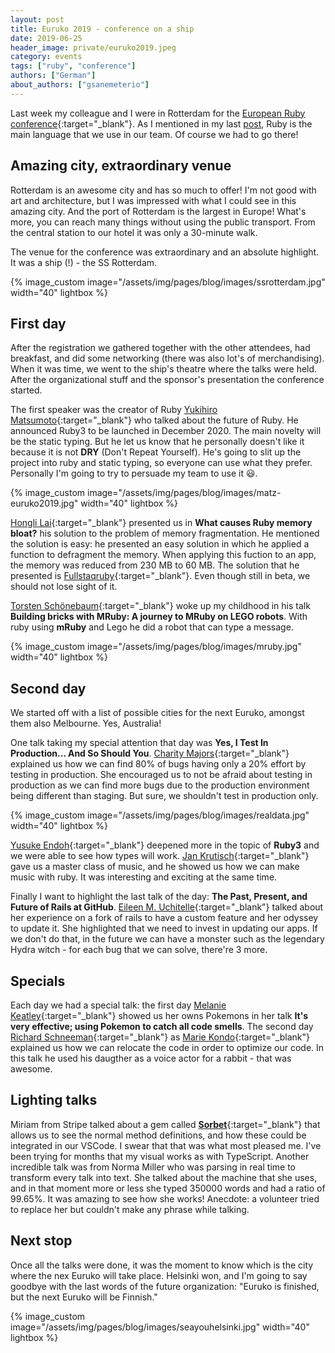 ```yaml
---
layout: post
title: Euruko 2019 - conference on a ship
date: 2019-06-25
header_image: private/euruko2019.jpeg
category: events
tags: ["ruby", "conference"]
authors: ["German"]
about_authors: ["gsanemeterio"]
---
```


Last week my colleague and I were in Rotterdam for the [European Ruby conference](https://euruko2019.org/){:target="_blank"}.
As I mentioned in my last [post](/blog/tech-stories/how-i-became-fond-of-ruby-on-rails-as-a-javascript-developer/), Ruby is the main language that we use in our team.
Of course we had to go there!

## Amazing city, extraordinary venue

Rotterdam is an awesome city and has so much to offer!
I'm not good with art and architecture, but I was impressed with what I could see in this amazing city.
And the port of Rotterdam is the largest in Europe!
What's more, you can reach many things without using the public transport.
From the central station to our hotel it was only a 30-minute walk.

The venue for the conference was extraordinary and an absolute highlight.
It was a ship (!) - the SS Rotterdam.

{% image_custom image="/assets/img/pages/blog/images/ssrotterdam.jpg" width="40" lightbox %}

## First day

After the registration we gathered together with the other attendees, had breakfast, and did some networking (there was also lot's of merchandising).
When it was time, we went to the ship's theatre where the talks were held.
After the organizational stuff and the sponsor's presentation the conference started.

The first speaker was the creator of Ruby [Yukihiro Matsumoto](https://github.com/matz){:target="_blank"} who talked about the future of Ruby.
He announced Ruby3 to be launched in December 2020.
The main novelty will be the static typing.
But he let us know that he personally doesn't like it because it is not **DRY** (Don't Repeat Yourself).
He's going to slit up the project into ruby and static typing, so everyone can use what they prefer.
Personally I'm going to try to persuade my team to use it 😃.

{% image_custom image="/assets/img/pages/blog/images/matz-euruko2019.jpg" width="40" lightbox %}

[Hongli Lai](https://twitter.com/honglilai){:target="_blank"} presented us in **What causes Ruby memory bloat?** his solution to the problem of memory fragmentation.
He mentioned the solution is easy: he presented an easy solution in which he applied a function to defragment the memory.
When applying this fuction to an app, the memory was reduced from 230 MB to 60 MB.
The solution that he presented is [Fullstaqruby](https://fullstaqruby.org){:target="_blank"}.
Even though still in beta, we should not lose sight of it.

[Torsten Schönebaum](https://twitter.com/radlepunktde){:target="_blank"} woke up my childhood in his talk **Building bricks with MRuby: A journey to MRuby on LEGO robots**.
With ruby using **mRuby** and Lego he did a robot that can type a message.

{% image_custom image="/assets/img/pages/blog/images/mruby.jpg" width="40" lightbox %}

## Second day

We started off with a list of possible cities for the next Euruko, amongst them also Melbourne.
Yes, Australia!

One talk taking my special attention that day was **Yes, I Test In Production... And So Should You**.
[Charity Majors](https://twitter.com/mipsytipsy){:target="_blank"} explained us how we can find 80% of bugs having only a 20% effort by testing in production.
She encouraged us to not be afraid about testing in production as we can find more bugs due to the production environment being different than staging.
But sure, we shouldn't test in production only.

{% image_custom image="/assets/img/pages/blog/images/realdata.jpg" width="40" lightbox %}

[Yusuke Endoh](https://twitter.com/mametter){:target="_blank"} deepened more in the topic of **Ruby3** and we were able to see how types will work.
[Jan Krutisch](https://twitter.com/halfbyte){:target="_blank"} gave us a master class of music, and he showed us how we can make music with ruby.
It was interesting and exciting at the same time.

Finally I want to highlight the last talk of the day: **The Past, Present, and Future of Rails at GitHub**.
[Eileen M. Uchitelle](https://twitter.com/eileencodes){:target="_blank"} talked about her experience on a fork of rails to have a custom feature and her odyssey to update it.
She highlighted that we need to invest in updating our apps.
If we don't do that, in the future we can have a monster such as the legendary Hydra witch - for each bug that we can solve, there're 3 more.

## Specials

Each day we had a special talk: the first day [Melanie Keatley](https://twitter.com/Keatley){:target="_blank"} showed us her owns Pokemons in her talk **It's very effective; using Pokemon to catch all code smells**.
The second day [Richard Schneeman](https://twitter.com/schneems){:target="_blank"} as [Marie Kondo](https://twitter.com/mariekondo){:target="_blank"} explained us how we can relocate the code in order to optimize our code.
In this talk he used his daugther as a voice actor for a rabbit - that was awesome.

## Lighting talks

Miriam from Stripe talked about a gem called [**Sorbet**](https://sorbet.org/){:target="_blank"} that allows us to see the normal method definitions, and how these could be integrated in our VSCode.
I swear that that was what most pleased me.
I've been trying for months that my visual works as with TypeScript.
Another incredible talk was from Norma Miller who was parsing in real time to transform every talk into text.
She talked about the machine that she uses, and in that moment more or less she typed 350000 words and had a ratio of 99.65%.
It was amazing to see how she works!
Anecdote: a volunteer tried to replace her but couldn't make any phrase while talking.

## Next stop

Once all the talks were done, it was the moment to know which is the city where the nex Euruko will take place.
Helsinki won, and I'm going to say goodbye with the last words of the future organization: "Euruko is finished, but the next Euruko will be Finnish."

{% image_custom image="/assets/img/pages/blog/images/seayouhelsinki.jpg" width="40" lightbox %}

